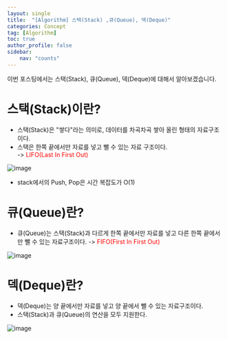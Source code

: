 ```yaml
---
layout: single
title:  "[Algorithm] 스택(Stack) ,큐(Queue), 덱(Deque)"
categories: Concept
tag: [Algorithm]
toc: true
author_profile: false
sidebar:
    nav: "counts"
---
```

이번 포스팅에서는 스택(Stack), 큐(Queue), 덱(Deque)에 대해서 알아보겠습니다.  



# 스택(Stack)이란?  

- 스택(Stack)은 "쌓다"라는 의미로, 데이터를 차곡차곡 쌓아 올린 형태의 자료구조이다.  
- 스택은 한쪽 끝에서만 자료를 넣고 뺄 수 있는 자료 구조이다.  
-> <span style="color:red">LIFO(Last In First Out)</span>  

![image](https://github-production-user-asset-6210df.s3.amazonaws.com/92205960/264378923-4f20ae95-d545-42de-8124-ea8b6c41f6f0.png)
- stack에서의 Push, Pop은 시간 복잡도가 O(1)

# 큐(Queue)란?
- 큐(Queue)는 스택(Stack)과 다르게 한쪽 끝에서만 자료를 넣고 다른 한쪽 끝에서만 뺄 수 있는 자료구조이다.
-> <span style="color:red">FIFO(First In First Out)</span>  

![image](https://github-production-user-asset-6210df.s3.amazonaws.com/92205960/264381422-8c100921-69f3-4f6a-870a-ed13fbd738a3.png)  

# 덱(Deque)란?  
- 덱(Deque)는 양 끝에서만 자료를 넣고 양 끝에서 뺄 수 있는 자료구조이다.
- 스택(Stack)과 큐(Queue)의 연산을 모두 지원한다.

![image](https://github-production-user-asset-6210df.s3.amazonaws.com/92205960/264383479-25225b78-c233-4e83-9ddc-3ce7a212cd3f.png)
